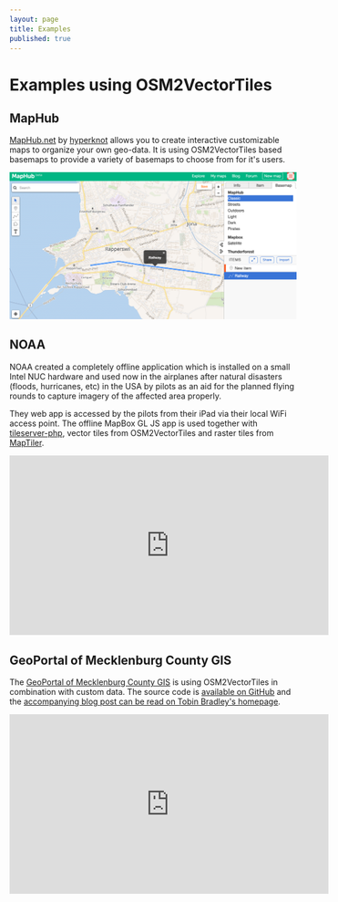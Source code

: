 ```yaml
---
layout: page
title: Examples
published: true
---
```


# Examples using OSM2VectorTiles

## MapHub

[MapHub.net](https://maphub.net/) by [hyperknot](https://hyperknot.com/)
allows you to create interactive customizable maps
to organize your own geo-data. It is using OSM2VectorTiles based basemaps to provide
a variety of basemaps to choose from for it's users.

[![MapHub.net basemaps](/media/maphub.png)](https://maphub.net/)

## NOAA

NOAA created a completely offline application which is installed on a small Intel NUC hardware and used now in the airplanes after natural disasters (floods, hurricanes, etc) in the USA by pilots as an aid for the planned flying rounds to capture imagery of the affected area properly.

They web app is accessed by the pilots from their iPad via their local WiFi access point.
The offline MapBox GL JS app is used together with [tileserver-php](https://github.com/klokantech/tileserver-php), vector tiles from OSM2VectorTiles and raster tiles from [MapTiler](https://www.maptiler.com/).

<iframe width="560" height="315" src="https://www.youtube.com/embed/t8AXu0Fev0Q" frameborder="0" allowfullscreen></iframe>

## GeoPortal of Mecklenburg County GIS

The [GeoPortal of Mecklenburg County GIS](http://mcmap.org/geoportal/) is using OSM2VectorTiles in combination
with custom data. The source code is [available on GitHub](https://github.com/tobinbradley/Mecklenburg-County-GeoPortal) and the [accompanying blog post can be read
on Tobin Bradley's homepage](http://fuzzytolerance.info/blog/2016/03/21/GeoPortal-migrated-to-Mapbox-GL-JS/).

<iframe width="560" height="315" src="https://www.youtube.com/embed/DtEIu-h2FQo" frameborder="0" allowfullscreen></iframe>

